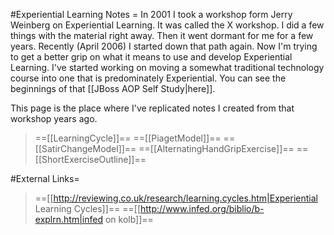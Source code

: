 #Experiential Learning Notes =
In 2001 I took a workshop form Jerry Weinberg on Experiential Learning. It was called the X workshop. I did a few things with the material right away. Then it went dormant for me for a few years. Recently (April 2006) I started down that path again. Now I'm trying to get a better grip on what it means to use and develop Experiential Learning. I've started working on moving a somewhat traditional technology course into one that is predominately Experiential. You can see the beginnings of that [[JBoss AOP Self Study|here]].

This page is the place where I've replicated notes I created from that workshop years ago.

> ==[[LearningCycle]]==
> ==[[PiagetModel]]==
> ==[[SatirChangeModel]]==
> ==[[AlternatingHandGripExercise]]==
> ==[[ShortExerciseOutline]]==

#External Links=
> ==[[http://reviewing.co.uk/research/learning.cycles.htm|Experiential Learning Cycles]]==
> ==[[http://www.infed.org/biblio/b-explrn.htm|infed on kolb]]==

